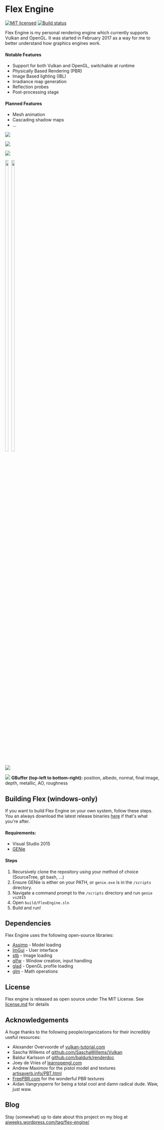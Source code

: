 # Flex Engine

[![MIT licensed](https://img.shields.io/badge/license-MIT-blue.svg)](LICENSE.md)
[![Build status](https://ci.appveyor.com/api/projects/status/vae2k07y8a802odn?svg=true)](https://ci.appveyor.com/project/ajweeks/flexengine)

Flex Engine is my personal rendering engine which currently supports Vulkan and OpenGL. It was started in February 2017 as a way for me to better understand how graphics engines work.

#### Notable Features
- Support for both Vulkan and OpenGL, switchable at runtime
- Physically Based Rendering (PBR)
- Image Based lighting (IBL)
- Irradiance map generation
- Reflection probes
- Post-processing stage

#### Planned Features
 - Mesh animation
 - Cascading shadow maps
 - ...

![](http://i.imgur.com/qtP8Mmm.png)

![](http://i.imgur.com/oSIsXt7.png)

![](http://i.imgur.com/KBCXvKs.png)

<div style="display: inline-block; padding-bottom: 20px">
  <img src="http://i.imgur.com/ACLLZ5B.png" width="49%"/>
  <img src="http://i.imgur.com/e0mKpDX.png" width="49%" style="float: right"/>
</div>

![](http://i.imgur.com/mqszTPr.gif)

![](https://i.imgur.com/LbRIVav.jpg)
**GBuffer (top-left to bottom-right):** position, albedo, normal, final image, depth, metallic, AO, roughness

## Building Flex (windows-only)
If you want to build Flex Engine on your own system, follow these steps. You an always download the latest release binaries [here](https://github.com/ajweeks/flexengine/releases) if that's what you're after.

#### Requirements:
- Visual Studio 2015
- [GENie](https://github.com/bkaradzic/GENie)

#### Steps
1. Recursively clone the repository using your method of choice (SourceTree, git bash, ...)
2. Ensure GENie is either on your PATH, or `genie.exe` is in the `/scripts` directory.
3. Navigate a command prompt to the `/scripts` directory and run `genie vs2015`
4. Open `build/FlexEngine.sln`
5. Build and run!

## Dependencies
Flex Engine uses the following open-source libraries:
 - [Assimp](https://github.com/assimp/assimp) - Model loading
 - [ImGui](https://github.com/ocornut/imgui) - User interface
 - [stb](https://github.com/nothings/stb) - Image loading
 - [glfw](https://github.com/glfw/glfw) - Window creation, input handling
 - [glad](https://github.com/Dav1dde/glad) - OpenGL profile loading
 - [glm](https://github.com/g-truc/glm) - Math operations

## License
Flex engine is released as open source under The MIT License. See [license.md](license.md) for details

## Acknowledgements
A huge thanks to the following people/organizations for their incredibly useful resources:
 - Alexander Overvoorde of [vulkan-tutorial.com](https://vulkan-tutorial.com/)
 - Sascha Willems of [github.com/SaschaWillems/Vulkan](https://github.com/SaschaWillems/Vulkan)
 - Baldur Karlsson of [github.com/baldurk/renderdoc](https://github.com/baldurk/renderdoc)
 - Joey de Vries of [learnopengl.com](https://learnopengl.com/)
 - Andrew Maximov for the pistol model and textures [artisaverb.info/PBT.html ](http://artisaverb.info/PBT.html)
 - [FreePBR.com](http://FreePBR.com) for the wonderful PBR textures
 - Aidan Vangrysperre for being a total cool and damn radical dude. Waw, just waw.

## Blog
 Stay (somewhat) up to date about this project on my blog at [ajweeks.wordpress.com/tag/flex-engine/](https://ajweeks.wordpress.com/tag/flex-engine/)
